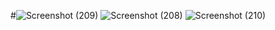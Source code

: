#![Screenshot (209)](https://user-images.githubusercontent.com/110800354/236889959-c33b321b-0c52-4b36-b53f-14100cc55281.png)
![Screenshot (208)](https://user-images.githubusercontent.com/110800354/236889976-030f743e-76b5-4176-a580-8acf4d07d212.png)
![Screenshot (210)](https://user-images.githubusercontent.com/110800354/236890000-dd3fdbee-8248-4bf7-a44d-ea98fd748bc9.png)
